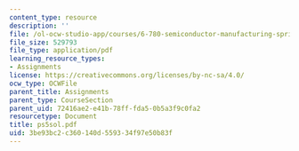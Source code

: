 ```yaml
---
content_type: resource
description: ''
file: /ol-ocw-studio-app/courses/6-780-semiconductor-manufacturing-spring-2003/3be93bc2c360140d559334f97e50b83f_ps5sol.pdf
file_size: 529793
file_type: application/pdf
learning_resource_types:
- Assignments
license: https://creativecommons.org/licenses/by-nc-sa/4.0/
ocw_type: OCWFile
parent_title: Assignments
parent_type: CourseSection
parent_uid: 72416ae2-e41b-78ff-fda5-0b5a3f9c0fa2
resourcetype: Document
title: ps5sol.pdf
uid: 3be93bc2-c360-140d-5593-34f97e50b83f
---
```

